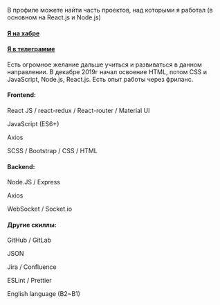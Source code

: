 В профиле можете найти часть проектов, над которыми я работал (в основном на React.js и Node.js)

#### [Я на хабре](https://career.habr.com/alexeyinn)
#### [Я в телеграмме](https://t.me/alexeyinn)

Есть огромное желание дальше учиться и развиваться в данном направлении. В декабре 2019г начал освоение HTML, потом CSS и JavaScript, Node.js, React.js. Есть опыт работы через фриланс.

#### Frontend:

React JS / react-redux / React-router / Material UI

JavaScript (ES6+)

Axios

SCSS / Bootstrap / CSS / HTML

#### Backend:

Node.JS / Express

Axios

WebSocket / Socket.io

#### Другие скиллы:

GitHub / GitLab

JSON

Jira / Confluence

ESLint / Prettier

English language (B2~B1)
